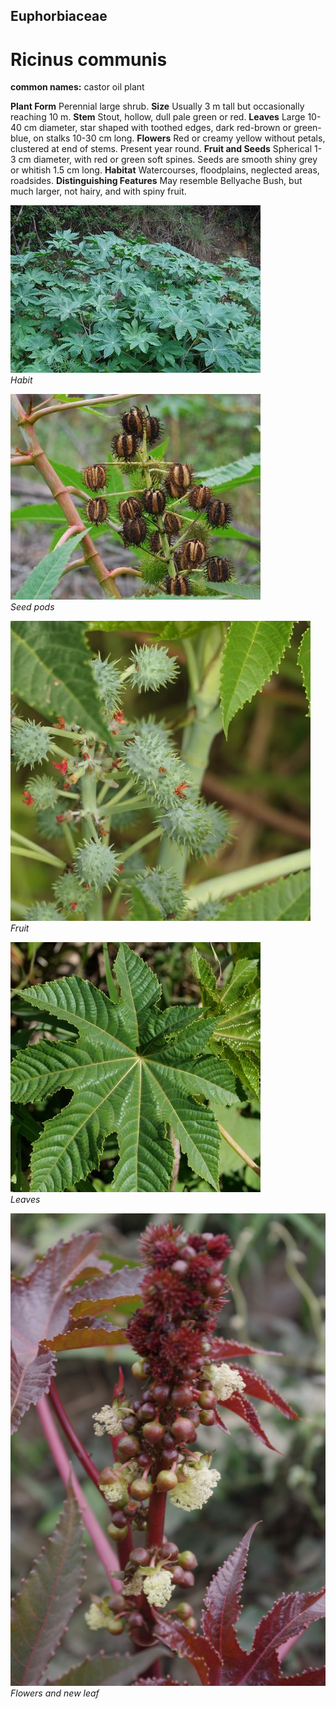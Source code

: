 ## Euphorbiaceae
# Ricinus communis
**common names:** castor oil plant

**Plant Form** Perennial large shrub. **Size** Usually 3 m tall but occasionally reaching 10 m. **Stem** Stout, hollow, dull pale green or red. **Leaves** Large 10-40 cm diameter, star shaped with toothed edges, dark red-brown or green-blue, on stalks 10-30 cm long. **Flowers** Red or creamy yellow without petals, clustered at end of stems. Present year round. **Fruit and Seeds** Spherical 1-3 cm diameter, with red or green soft spines. Seeds are smooth shiny grey or whitish 1.5 cm long. **Habitat** Watercourses, floodplains, neglected areas, roadsides. **Distinguishing Features** May resemble Bellyache Bush, but much larger, not hairy, and with spiny fruit.


![Habit](13637_Oxford_Falls_Sydney_8.jpg)  
 *Habit* 

![Seed pods](13636_Oxford_Falls_Sydney_7.jpg)  
 *Seed pods* 

![Fruit](88116_P1233681.jpg)  
 *Fruit* 

![Leaves](101386_P1218779.jpg)  
 *Leaves* 

![Flowers and new leaf](6877_IMGP2095.jpg)  
 *Flowers and new leaf* 

